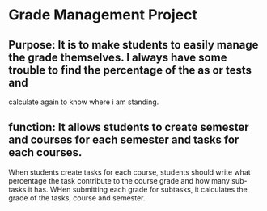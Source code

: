 # Grade Management Project

## Purpose: It is to make students to easily manage the grade themselves. I always have some trouble to find the percentage of the as or tests and
calculate again to know where i am standing.

## function: It allows students to create semester and courses for each semester and tasks for each courses.
 When students create tasks for each course, students should write what percentage the task contribute to the
  course grade and how many sub-tasks it has. WHen submitting each grade for subtasks, it calculates the grade of the tasks, course and semester.
